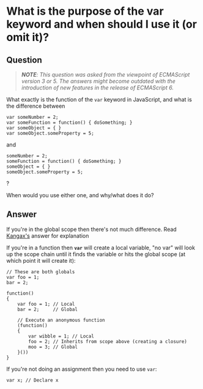 
# What is the purpose of the var keyword and when should I use it (or omit it)?

## Question
        
> **_NOTE_**_: This question was asked from the viewpoint of ECMAScript version 3 or 5. The answers might become outdated with the introduction of new features in the release of ECMAScript 6._

What exactly is the function of the `var` keyword in JavaScript, and what is the difference between

    var someNumber = 2;
    var someFunction = function() { doSomething; }
    var someObject = { }
    var someObject.someProperty = 5;
    

and

    someNumber = 2;
    someFunction = function() { doSomething; }
    someObject = { }
    someObject.someProperty = 5;
    

?

When would you use either one, and why/what does it do?

## Answer
        
If you're in the global scope then there's not much difference. Read [Kangax's](https://stackoverflow.com/a/1471738/1541051) answer for explanation

If you're in a function then **`var`** will create a local variable, "no var" will look up the scope chain until it finds the variable or hits the global scope (at which point it will create it):

    // These are both globals
    var foo = 1;
    bar = 2;
    
    function()
    {
        var foo = 1; // Local
        bar = 2;     // Global
    
        // Execute an anonymous function
        (function()
        {
            var wibble = 1; // Local
            foo = 2; // Inherits from scope above (creating a closure)
            moo = 3; // Global
        }())
    }
    

If you're not doing an assignment then you need to use `var`:

    var x; // Declare x
